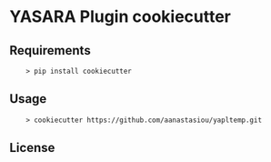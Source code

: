 # YASARA Plugin cookiecutter

## Requirements

```
    > pip install cookiecutter
```

## Usage

```
    > cookiecutter https://github.com/aanastasiou/yapltemp.git
```

## License
